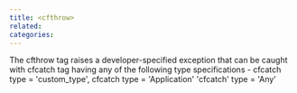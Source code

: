 ```yaml
---
title: <cfthrow>
related:
categories:
---
```


The cfthrow tag raises a developer-specified exception that can be caught with cfcatch tag
  having any of the following type specifications - cfcatch type = 'custom_type', cfcatch type = 'Application'
  'cfcatch' type = 'Any'
